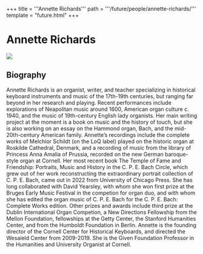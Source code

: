 +++
title = '''Annette Richards'''
path = '''/future/people/annette-richards/'''
template = "future.html"
+++

<h1>Annette Richards</h1>

<img src="https://custom.cvent.com/C3A4539B19F74ABCB6FCE437F6BC0A74/files/event/910aaf2914d44586a56fbd0b3b2c31c0/85e0f0afe9b04fd7b6d48c6535e78fa1.png">
<h2>Biography</h2>
<p>Annette Richards is an organist, writer, and teacher specializing in historical keyboard instruments and music of the 17th-19th centuries, but ranging far beyond in her research and playing. Recent performances include explorations of Neapolitan music around 1600, American organ culture c. 1940, and the music of 19th-century English lady organists. Her main writing project at the moment is a book on music and the history of touch, but she is also working on an essay on the Hammond organ, Bach, and the mid-20th-century American family. Annette’s recordings include the complete works of Melchior Schildt (on the LoQ label) played on the historic organ at Roskilde Cathedral, Denmark, and a recording of music from the library of Princess Anna Amalia of Prussia, recorded on the new German baroque-style organ at Cornell. Her most recent book The Temple of Fame and Friendship: Portraits, Music and History in the C. P. E. Bach Circle, which grew out of her work reconstructing the extraordinary portrait collection of C. P. E. Bach, came out in 2022 from University of Chicago Press. She has long collaborated with David Yearsley, with whom she won first prize at the Bruges Early Music Festival in the competion for organ duo, and with whom she has edited the organ music of C. P. E. Bach for the C. P. E. Bach: Complete Works edition. Other prizes and awards include third prize at the Dublin International Organ Competion, a New Directions Fellowship from the Mellon Foundation, fellowships at the Getty Center, the Stanford Humanities Center, and from the Humboldt Foundation in Berlin. Annette is the founding director of the Cornell Center for Historical Keyboards, and directed the Wesaield Center from 2009-2019. She is the Given Foundation Professor in the Humanities and University Organist at Cornell.</p>

